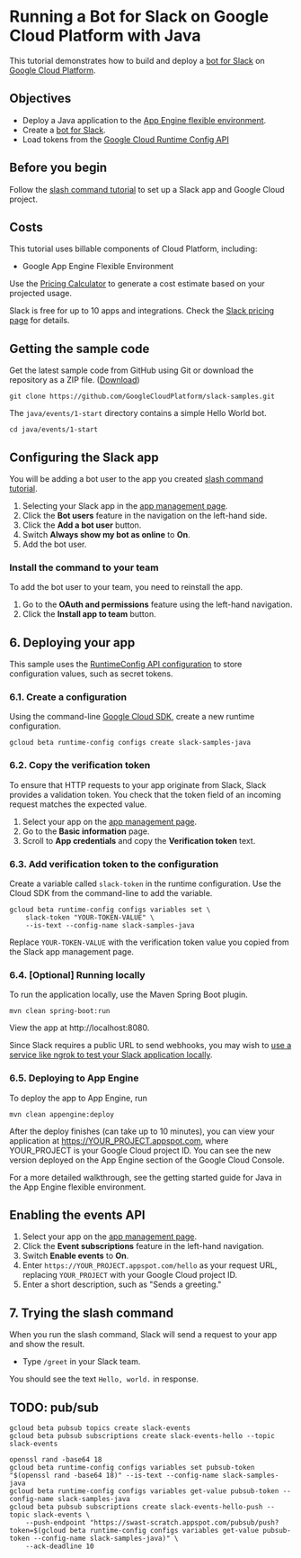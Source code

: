# Running a Bot for Slack on Google Cloud Platform with Java

This tutorial demonstrates how to build and deploy a [bot for
Slack](https://api.slack.com/bot-users) on [Google Cloud Platform](https://cloud.google.com/).

## Objectives

- Deploy a Java application to the [App Engine flexible environment][flexible].
- Create a [bot for Slack](https://api.slack.com/bot-users).
- Load tokens from the [Google Cloud Runtime Config
  API](https://cloud.google.com/deployment-manager/runtime-configurator/)

[flexible]: https://cloud.google.com/appengine/docs/flexible/java/

## Before you begin

Follow the [slash command tutorial](../command) to set up a Slack app and Google
Cloud project.

## Costs

This tutorial uses billable components of Cloud Platform, including:

- Google App Engine Flexible Environment

Use the [Pricing Calculator][cloud-pricing] to generate a cost estimate based on
your projected usage.

Slack is free for up to 10 apps and integrations. Check the [Slack pricing
page][slack-pricing] for details.

[cloud-pricing]: https://cloud.google.com/products/calculator
[slack-pricing]: https://slack.com/pricing

## Getting the sample code

Get the latest sample code from GitHub using Git or download the repository as a ZIP file.
([Download](https://github.com/GoogleCloudPlatform/slack-samples/archive/master.zip))

    git clone https://github.com/GoogleCloudPlatform/slack-samples.git

The `java/events/1-start` directory contains a simple Hello World bot.

    cd java/events/1-start

## Configuring the Slack app

You will be adding a bot user to the app you created [slash command tutorial](../command).

1.  Selecting your Slack app in the [app management page](https://api.slack.com/apps).
1.  Click the **Bot users** feature in the navigation on the left-hand side.
1.  Click the **Add a bot user** button.
1.  Switch **Always show my bot as online** to **On**.
1.  Add the bot user.

### Install the command to your team

To add the bot user to your team, you need to reinstall the app.

1.  Go to the **OAuth and permissions** feature using the left-hand navigation.
1.  Click the **Install app to team** button.

## 6\. Deploying your app

This sample uses the [RuntimeConfig
API configuration](https://cloud.google.com/deployment-manager/runtime-configurator/) to store configuration
values, such as secret tokens.

<a name="createaconfiguration"></a>

### 6.1\. Create a configuration

Using the command-line [Google Cloud SDK](https://cloud.google.com/sdk/), create a new runtime
configuration.

    gcloud beta runtime-config configs create slack-samples-java

<a name="copytheverificationtoken"></a>

### 6.2\. Copy the verification token

To ensure that HTTP requests to your app originate from Slack, Slack provides a validation token.
You check that the token field of an incoming request matches the expected value.

1.  Select your app on the [app management page](https://api.slack.com/apps).
1.  Go to the **Basic information** page.
1.  Scroll to **App credentials** and copy the **Verification token** text.

<a name="addverificationtokentotheconfiguration"></a>

### 6.3\. Add verification token to the configuration

Create a variable called `slack-token` in the runtime configuration. Use the Cloud SDK from the
command-line to add the variable.

    gcloud beta runtime-config configs variables set \
        slack-token "YOUR-TOKEN-VALUE" \
        --is-text --config-name slack-samples-java

Replace `YOUR-TOKEN-VALUE` with the verification token value you copied from the Slack app
management page.

<a name="[optional]runninglocally"></a>

### 6.4\. [Optional] Running locally

To run the application locally, use the Maven Spring Boot plugin.

    mvn clean spring-boot:run

View the app at http://localhost:8080.

Since Slack requires a public URL to send webhooks, you may wish to [use a service like ngrok to
test your Slack application locally](https://api.slack.com/tutorials/tunneling-with-ngrok).

<a name="deployingtoappengine"></a>

### 6.5\. Deploying to App Engine

To deploy the app to App Engine, run

    mvn clean appengine:deploy

After the deploy finishes (can take up to 10 minutes), you can view your application at
https://YOUR_PROJECT.appspot.com, where YOUR_PROJECT is your Google Cloud project ID. You can see
the new version deployed on the App Engine section of the Google Cloud Console.

For a more detailed walkthrough, see the getting started guide for Java in the App Engine flexible
environment.

<a name="tryingtheslashcommand"></a>

## Enabling the events API

1.  Select your app on the [app management page](https://api.slack.com/apps).
1.  Click the **Event subscriptions** feature in the left-hand navigation.
1.  Switch **Enable events** to **On**.
1.  Enter `https://YOUR_PROJECT.appspot.com/hello` as your request URL, replacing `YOUR_PROJECT`
    with your Google Cloud project ID.
1.  Enter a short description, such as "Sends a greeting."

<a name="installthecommandtoyourteam"></a>

## 7\. Trying the slash command

When you run the slash command, Slack will send a request to your app and show the result.

-   Type `/greet` in your Slack team.

You should see the text `Hello, world.` in response.

## TODO: pub/sub

    gcloud beta pubsub topics create slack-events
    gcloud beta pubsub subscriptions create slack-events-hello --topic slack-events

    openssl rand -base64 18
    gcloud beta runtime-config configs variables set pubsub-token "$(openssl rand -base64 18)" --is-text --config-name slack-samples-java
    gcloud beta runtime-config configs variables get-value pubsub-token --config-name slack-samples-java
    gcloud beta pubsub subscriptions create slack-events-hello-push --topic slack-events \
        --push-endpoint "https://swast-scratch.appspot.com/pubsub/push?token=$(gcloud beta runtime-config configs variables get-value pubsub-token --config-name slack-samples-java)" \
        --ack-deadline 10
